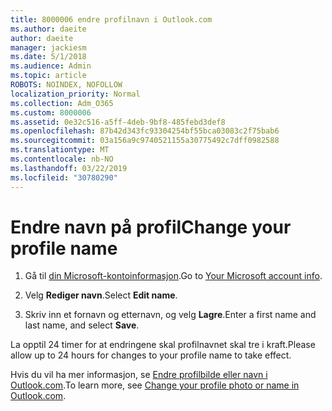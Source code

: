 ```yaml
---
title: 8000006 endre profilnavn i Outlook.com
ms.author: daeite
author: daeite
manager: jackiesm
ms.date: 5/1/2018
ms.audience: Admin
ms.topic: article
ROBOTS: NOINDEX, NOFOLLOW
localization_priority: Normal
ms.collection: Adm_O365
ms.custom: 8000006
ms.assetid: 0e32c516-a5ff-4deb-9bf8-485febd3def8
ms.openlocfilehash: 87b42d343fc93304254bf55bca03083c2f75bab6
ms.sourcegitcommit: 03a156a9c9740521155a30775492c7dff0982588
ms.translationtype: MT
ms.contentlocale: nb-NO
ms.lasthandoff: 03/22/2019
ms.locfileid: "30780290"
---
```

# <a name="change-your-profile-name"></a><span data-ttu-id="a790c-102">Endre navn på profil</span><span class="sxs-lookup"><span data-stu-id="a790c-102">Change your profile name</span></span>

1. <span data-ttu-id="a790c-103">Gå til [din Microsoft-kontoinformasjon](https://go.microsoft.com/fwlink/p/?linkid=860841).</span><span class="sxs-lookup"><span data-stu-id="a790c-103">Go to [Your Microsoft account info](https://go.microsoft.com/fwlink/p/?linkid=860841).</span></span>
    
2. <span data-ttu-id="a790c-104">Velg **Rediger navn**.</span><span class="sxs-lookup"><span data-stu-id="a790c-104">Select **Edit name**.</span></span> 
    
3. <span data-ttu-id="a790c-105">Skriv inn et fornavn og etternavn, og velg **Lagre**.</span><span class="sxs-lookup"><span data-stu-id="a790c-105">Enter a first name and last name, and select **Save**.</span></span> 
    
<span data-ttu-id="a790c-106">La opptil 24 timer for at endringene skal profilnavnet skal tre i kraft.</span><span class="sxs-lookup"><span data-stu-id="a790c-106">Please allow up to 24 hours for changes to your profile name to take effect.</span></span>
  
<span data-ttu-id="a790c-107">Hvis du vil ha mer informasjon, se [Endre profilbilde eller navn i Outlook.com](https://go.microsoft.com/fwlink/?linkid=873110).</span><span class="sxs-lookup"><span data-stu-id="a790c-107">To learn more, see [Change your profile photo or name in Outlook.com](https://go.microsoft.com/fwlink/?linkid=873110).</span></span>
  

